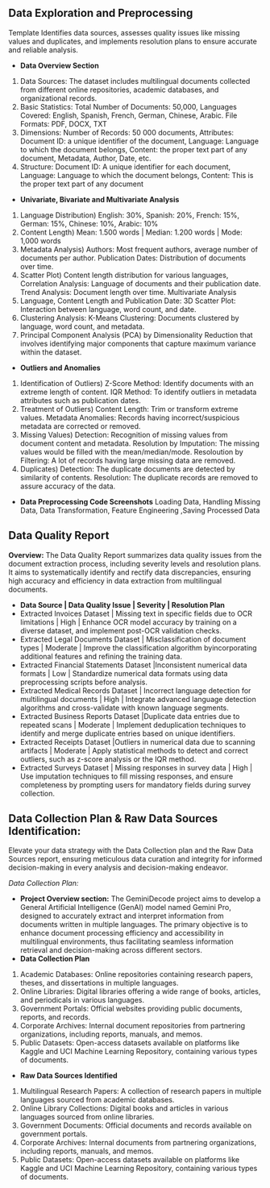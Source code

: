 ## Data Exploration and Preprocessing 
Template Identifies data sources, assesses quality issues like missing values and duplicates, and
implements resolution plans to ensure accurate and reliable analysis.

- **Data Overview Section**
1. Data Sources: The dataset includes multilingual
documents collected from different online repositories,
academic databases, and organizational records.
2. Basic Statistics: Total Number of Documents: 50,000, Languages Covered: English, Spanish, French,
German, Chinese, Arabic. File Formats: PDF, DOCX, TXT
3. Dimensions: Number of Records: 50 000 documents, Attributes: Document ID: a unique identifier of
the document, Language: Language to which the document belongs, Content: the proper text part of any
document, Metadata, Author, Date, etc.
4. Structure: Document ID: A unique identifier for each
document, Language: Language to which the document
belongs, Content: This is the proper text part of any
document
- **Univariate, Bivariate and Multivariate Analysis**
1. Language Distribution) English: 30%, Spanish: 20%, French: 15%, German: 15%, Chinese: 10%, Arabic: 10%
2. Content Length) Mean: 1.500 words | Median: 1.200 words | Mode: 1,000 words
3. Metadata Analysis) Authors: Most frequent authors, average number of
documents per author. Publication Dates: Distribution of documents over time.
4. Scatter Plot) Content length distribution for various
languages, Correlation Analysis: Language of documents and their
publication date. Trend Analysis: Document length over time.
Multivariate Analysis
5. Language, Content Length and Publication Date: 3D Scatter Plot: Interaction between language, word
count, and date.
6. Clustering Analysis: K-Means Clustering: Documents clustered by language,
word count, and metadata.
7. Principal Component Analysis (PCA) by Dimensionality Reduction that involves identifying major
components that capture maximum variance within the dataset.

- **Outliers and Anomalies**
1. Identification of Outliers) Z-Score Method: Identify documents with an extreme
length of content. IQR Method: To identify outliers in metadata attributes
such as publication dates.
2. Treatment of Outliers) Content Length: Trim or transform extreme
values. Metadata Anomalies: Records having incorrect/suspicious metadata are corrected or removed.
3. Missing Values) Detection: Recognition of missing values from
document content and metadata. Resolution by Imputation: The missing values would be filled with the
mean/median/mode. Resoloution by Filtering: A lot of records having large missing data are
removed.
4. Duplicates) Detection: The duplicate documents are detected by
similarity of contents. Resolution: The duplicate records are removed to assure
accuracy of the data.
- **Data Preprocessing Code Screenshots**
Loading Data, Handling Missing Data, Data Transformation, Feature Engineering ,Saving Processed Data

## Data Quality Report
**Overview:** The Data Quality Report summarizes data quality issues
from the document extraction process, including severity levels and
resolution plans. It aims to systematically identify and rectify data
discrepancies, ensuring high accuracy and efficiency in data extraction
from multilingual documents.

- **Data Source | Data Quality Issue | Severity | Resolution Plan**
- Extracted Invoices Dataset | Missing text in specific fields due to OCR limitations | High | Enhance OCR model accuracy by training on a diverse dataset, and implement post-OCR validation checks.
- Extracted Legal Documents Dataset | Misclassification of document types | Moderate | Improve the classification algorithm byincorporating additional features and refining the training data.
- Extracted Financial Statements Dataset |Inconsistent numerical data formats | Low | Standardize numerical data formats using
data preprocessing scripts before analysis.
- Extracted Medical Records Dataset | Incorrect language detection for multilingual documents | High | Integrate advanced language detection
algorithms and cross-validate with known language segments.
- Extracted Business Reports Dataset |Duplicate data
entries due to repeated scans | Moderate | Implement deduplication techniques to identify and merge duplicate entries based on unique identifiers.
- Extracted Receipts Dataset |Outliers in
numerical data due to scanning artifacts | Moderate | Apply statistical methods to detect and correct outliers, such as z-score analysis or the IQR method.
- Extracted Surveys Dataset | Missing responses
in survey data | High | Use imputation techniques to fill missing
responses, and ensure completeness by
prompting users for mandatory fields during survey collection.

## Data Collection Plan & Raw Data Sources Identification:
Elevate your data strategy with the Data Collection plan and the Raw Data Sources report, ensuring meticulous data curation and integrity for informed decision-making in every analysis and decision-making endeavor.

*Data Collection Plan:*

- **Project Overview section:** The GeminiDecode project aims to develop a General Artificial Intelligence (GenAI) model named Gemini Pro, designed to accurately extract and interpret information from documents written in multiple languages. The primary objective is to enhance document processing efficiency and accessibility in multilingual environments, thus facilitating seamless information retrieval and decision-making across different sectors.
- **Data Collection Plan**
1. Academic Databases: Online repositories containing research papers, theses, and dissertations in multiple languages.
2. Online Libraries: Digital libraries offering a wide range of books, articles, and periodicals in various languages.
3. Government Portals: Official websites providing public documents, reports, and records.
4. Corporate Archives: Internal document repositories from partnering organizations, including reports, manuals, and memos.
5. Public Datasets: Open-access datasets available on platforms like Kaggle and UCI Machine Learning Repository, containing various types of documents.
- **Raw Data Sources Identified**
1. Multilingual Research Papers: A collection of research papers in multiple languages sourced from academic databases.
2. Online Library Collections: Digital books and articles in various languages sourced from online libraries.
3. Government Documents: Official documents and records available on government portals.
4. Corporate Archives: Internal documents from partnering organizations, including reports, manuals, and memos.
5. Public Datasets: Open-access datasets available on platforms like Kaggle and UCI Machine Learning Repository, containing various types of documents.
